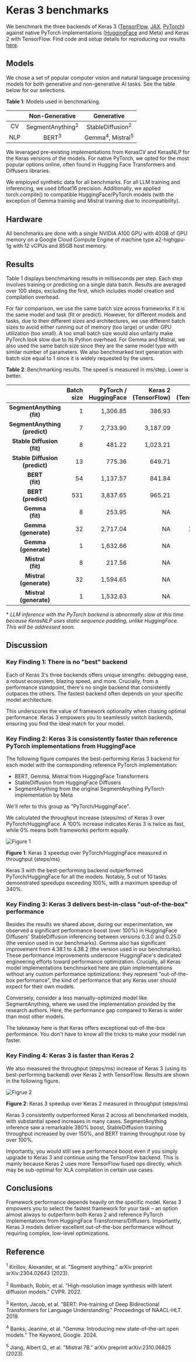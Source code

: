 # Keras 3 benchmarks
We benchmark the three backends of Keras 3
([TensorFlow](https://tensorflow.org/),
[JAX](https://jax.readthedocs.io/en/latest/), [PyTorch](https://pytorch.org/))
against native PyTorch implementations ([HuggingFace](https://huggingface.co/)
and Meta) and Keras 2 with TensorFlow. Find code and setup details for
reproducing our results [here](https://github.com/haifeng-jin/keras-benchmarks).

## Models

We chose a set of popular computer vision and natural language processing models
for both generative and non-generative AI tasks. See the table below for our
selections.

**Table 1**: Models used in benchmarking.

| | Non-Generative | Generative |
|:---:|:---:|:---:|
| CV | SegmentAnything<sup>1</sup> | StableDiffusion<sup>2</sup> |
| NLP | BERT<sup>3</sup> | Gemma<sup>4</sup>, Mistral<sup>5</sup> |

We leveraged pre-existing implementations from KerasCV and KerasNLP for the
Keras versions of the models. For native PyTorch, we opted for the most popular
options online, often found in Hugging Face Transformers and Diffusers
libraries.

We employed synthetic data for all benchmarks. For all LLM training and
inferencing, we used bfloat16 precision. Additionally, we applied
torch.compile() to compatible HuggingFace/PyTorch models (with the exception of
Gemma training and Mistral training due to incompatibility).

## Hardware

All benchmarks are done with a single NVIDIA A100 GPU with 40GB of GPU memory on
a Google Cloud Compute Engine of machine type a2-highgpu-1g with 12 vCPUs and
85GB host memory.

## Results

Table 1 displays benchmarking results in milliseconds per step. Each step
involves training or predicting on a single data batch. Results are averaged
over 100 steps, excluding the first, which includes model creation and
compilation overhead.

For fair comparison, we use the same batch size across frameworks if it is the
same model and task (fit or predict). However, for different models and tasks,
due to their different sizes and architectures, we use different batch sizes to
avoid either running out of memory (too large) or under GPU utilization (too
small). A too small batch size would also unfairly make PyTorch look slow due to
its Python overhead. For Gemma and Mistral, we also used the same batch size 
since they are the same model type with similar number of parameters. We also
benchmarked text generation with batch size equal to 1 since it is widely
requested by the users.


**Table 2**: Benchmarking results. The speed is measured in ms/step. Lower is
better.

| | Batch<br>size | PyTorch /<br>HuggingFace | Keras 2<br>(TensorFlow) | Keras 3<br>(TensorFlow) | Keras 3<br>(JAX) | Keras 3<br>(PyTorch) | Keras 3<br>(best) |
|:---:|---:|---:|---:|---:|---:|---:|---:|
| **SegmentAnything<br>(fit)** | 1 | 1,306.85 | 386.93 | **355.25** | 361.69 | 1,388.87 | **355.25** |
| **SegmentAnything<br>(predict)** | 7 | 2,733.90 | 3,187.09 | 762.67 | **660.16** | 2,973.64 | **660.16** |
| **Stable Diffusion<br>(fit)** | 8 | 481.22 | 1,023.21 | 392.24 | **391.21** | 823.44 | **391.21** |
| **Stable Diffusion<br>(predict)** | 13 | 775.36 | 649.71 | **616.04** | 627.27 | 1,337.17 | **616.04** |
| **BERT<br>(fit)** | 54 | 1,137.57 | 841.84 | **404.17** | 414.26 | 1,320.41 | **404.17** |
| **BERT<br>(predict)** | 531 | 3,837.65 | 965.21 | 962.11 | **865.29** | 3,869.72 | **865.29** |
| **Gemma<br>(fit)** | 8 | 253.95 | NA | **232.52** | 273.67 | 525.15 | **232.52** |
| **Gemma<br>(generate)** | 32 | 2,717.04 | NA | 1,134.91 | **1,128.21** | 7,952.67<sup>*</sup> | **1,128.21** |
| **Gemma<br>(generate)** | 1 | 1,632.66 | NA | 758.57 | **703.46** | 7,649.40<sup>*</sup> | **703.46** |
| **Mistral<br>(fit)** | 8 | 217.56 | NA | **185.92** | 213.22 | 452.12 | **185.92** |
| **Mistral<br>(generate)** | 32 | 1,594.65 | NA | 966.06 | **957.25** | 10,932.59<sup>*</sup> | **957.25** |
| **Mistral<br>(generate)** | 1 | 1,532.63 | NA | 743.28 | **679.30** | 11,054.67<sup>*</sup> | **679.30** |

\* _LLM inference with the PyTorch backend is abnormally slow at this time because KerasNLP uses static sequence padding, unlike HuggingFace. This will be addressed soon._

## Discussion

### Key Finding 1: There is no "best" backend

Each of Keras 3's three backends offers unique strengths: debugging ease, a
robust ecosystem, blazing speed, and more. Crucially, from a performance
standpoint, there's no single backend that consistently outpaces the others. The
fastest backend often depends on your specific model architecture.

This underscores the value of framework optionality when chasing optimal
performance. Keras 3 empowers you to seamlessly switch backends, ensuring you
find the ideal match for your model.

### Key Finding 2: Keras 3 is consistently faster than reference PyTorch implementations from HuggingFace

The following figure compares the best-performing Keras 3 backend for each model
with the corresponding reference PyTorch implementation:

* BERT, Gemma, Mistral from HuggingFace Transformers
* StableDiffusion from HuggingFace Diffusers
* SegmentAnything from the original SegmentAnything PyTorch implementation by Meta

We'll refer to this group as "PyTorch/HuggingFace".

We calculated the throughput increase (steps/ms) of Keras 3 over
PyTorch/HuggingFace. A 100% increase indicates Keras 3 is twice as fast, while
0% means both frameworks perform equally.

![Figure 1](https://i.imgur.com/bNhQVXv.png)

**Figure 1**: Keras 3 speedup over PyTorch/HuggingFace measured in throughput (steps/ms)

Keras 3 with the best-performing backend outperformed PyTorch/HuggingFace for
all the models. Notably, 5 out of 10 tasks demonstrated speedups exceeding 100%,
with a maximum speedup of 340%.

### Key Finding 3: Keras 3 delivers best-in-class "out-of-the-box" performance

Besides the results we shared above, during our experimentation, we observed a
significant performance boost (over 100%) in HuggingFace Diffusers'
StableDiffusion inferencing between versions 0.3.0 and 0.25.0 (the version used
in our benchmarks). Gemma also has significant improvement from 4.38.1 to 4.38.2
(the version used in our benchmarks). These performance improvements underscore
HuggingFace's dedicated engineering efforts toward performance optimization.
Crucially, all Keras model implementations benchmarked here are plain
implementations without any custom performance optimizations: they represent
"out-of-the-box performance", the kind of performance that any Keras user should
expect for their own models.

Conversely, consider a less manually-optimized model like SegmentAnything, where
we used the implementation provided by the research authors. Here, the
performance gap compared to Keras is wider than most other models.

The takeaway here is that Keras offers exceptional out-of-the-box performance.
You don't have to know all the tricks to make your model run faster. 

### Key Finding 4: Keras 3 is faster than Keras 2

We also measured the throughput (steps/ms) increase of Keras 3 (using its
best-performing backend) over Keras 2 with TensorFlow. Results are shown in the
following figure.

![Figrue 2](https://i.imgur.com/fhS0cM0.png)

**Figure 2**: Keras 3 speedup over Keras 2 measured in throughput (steps/ms)

Keras 3 consistently outperformed Keras 2 across all benchmarked models, with
substantial speed increases in many cases. SegmentAnything inference saw a
remarkable 380% boost, StableDiffusion training throughput increased by over
150%, and BERT training throughput rose by over 100%.

Importantly, you would still see a performance boost even if you simply upgrade
to Keras 3 and continue using the TensorFlow backend. This is mainly because
Keras 2 uses more TensorFlow fused ops directly, which may be sub-optimal for
XLA compilation in certain use cases.


## Conclusions

Framework performance depends heavily on the specific model. Keras 3 empowers you to select the fastest framework for your task – an option almost always to outperform both Keras 2 and reference PyTorch implementations from HuggingFace Transformers/Diffusers. Importantly, Keras 3 models deliver excellent out-of-the-box performance without requiring complex, low-level optimizations.


## Reference

<sup>1</sup> Kirillov, Alexander, et al. "Segment anything." arXiv preprint
arXiv:2304.02643 (2023).

<sup>2</sup> Rombach, Robin, et al. "High-resolution image synthesis with
latent diffusion models." CVPR. 2022.

<sup>3</sup> Kenton, Jacob, et al. "BERT: Pre-training of Deep Bidirectional
Transformers for Language Understanding." Proceedings of NAACL-HLT. 2019.

<sup>4</sup> Banks, Jeanine, et al. "Gemma: Introducing new state-of-the-art
open models." The Keyword, Google. 2024.

<sup>5</sup> Jiang, Albert Q., et al. "Mistral 7B." arXiv preprint
arXiv:2310.06825 (2023).
